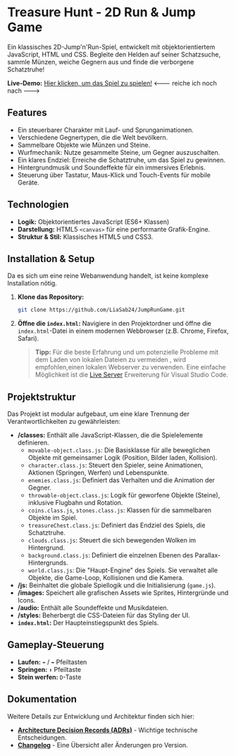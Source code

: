 # Treasure Hunt - 2D Run & Jump Game

Ein klassisches 2D-Jump'n'Run-Spiel, entwickelt mit objektorientiertem JavaScript, HTML und CSS. 
Begleite den Helden auf seiner Schatzsuche, sammle Münzen, weiche Gegnern aus und finde die verborgene Schatztruhe!

**Live-Demo:** [Hier klicken, um das Spiel zu spielen!]((https://...)) <--- reiche ich noch nach ---> 

## Features
-   Ein steuerbarer Charakter mit Lauf- und Sprunganimationen.
-   Verschiedene Gegnertypen, die die Welt bevölkern.
-   Sammelbare Objekte wie Münzen und Steine.
-   Wurfmechanik: Nutze gesammelte Steine, um Gegner auszuschalten.
-   Ein klares Endziel: Erreiche die Schatztruhe, um das Spiel zu gewinnen.
-   Hintergrundmusik und Soundeffekte für ein immersives Erlebnis.
-   Steuerung über Tastatur, Maus-Klick und Touch-Events für mobile Geräte.

## Technologien
-   **Logik:** Objektorientiertes JavaScript (ES6+ Klassen)
-   **Darstellung:** HTML5 `<canvas>` für eine performante Grafik-Engine.
-   **Struktur & Stil:** Klassisches HTML5 und CSS3.

## Installation & Setup
Da es sich um eine reine Webanwendung handelt, ist keine komplexe Installation nötig.

1.  **Klone das Repository:**
    ```bash
    git clone https://github.com/LiaSab24/JumpRunGame.git
    ```
2.  **Öffne die `index.html`:**
    Navigiere in den Projektordner und öffne die `index.html`-Datei in einem modernen Webbrowser (z.B. Chrome, Firefox, Safari).

    > **Tipp:** Für die beste Erfahrung und um potenzielle Probleme mit dem Laden von lokalen Dateien zu vermeiden
    > , wird empfohlen,einen lokalen Webserver zu verwenden.
    > Eine einfache Möglichkeit ist die [Live Server](https://marketplace.visualstudio.com/items?itemName=ritwickdey.LiveServer) Erweiterung für Visual Studio Code.

## Projektstruktur
Das Projekt ist modular aufgebaut, um eine klare Trennung der Verantwortlichkeiten zu gewährleisten:

-   **/classes:** Enthält alle JavaScript-Klassen, die die Spielelemente definieren.
    -   `movable-object.class.js`: Die Basisklasse für alle beweglichen Objekte mit gemeinsamer Logik (Position, Bilder laden, Kollision).
    -   `character.class.js`: Steuert den Spieler, seine Animationen, Aktionen (Springen, Werfen) und Lebenspunkte.
    -   `enemies.class.js`: Definiert das Verhalten und die Animation der Gegner.
    -   `throwable-object.class.js`: Logik für geworfene Objekte (Steine), inklusive Flugbahn und Rotation.
    -   `coins.class.js`, `stones.class.js`: Klassen für die sammelbaren Objekte im Spiel.
    -   `treasureChest.class.js`: Definiert das Endziel des Spiels, die Schatztruhe.
    -   `clouds.class.js`: Steuert die sich bewegenden Wolken im Hintergrund.
    -   `background.class.js`: Definiert die einzelnen Ebenen des Parallax-Hintergrunds.
    -   `world.class.js`: Die "Haupt-Engine" des Spiels. Sie verwaltet alle Objekte, die Game-Loop, Kollisionen und die Kamera.
-   **/js:** Beinhaltet die globale Spiellogik und die Initialisierung (`game.js`).
-   **/images:** Speichert alle grafischen Assets wie Sprites, Hintergründe und Icons.
-   **/audio:** Enthält alle Soundeffekte und Musikdateien.
-   **/styles:** Beherbergt die CSS-Dateien für das Styling der UI.
-   **`index.html`:** Der Haupteinstiegspunkt des Spiels.

## Gameplay-Steuerung
-   **Laufen:** `⬅️` / `➡️` Pfeiltasten
-   **Springen:** `⬆️` Pfeiltaste
-   **Stein werfen:** `D`-Taste

## Dokumentation
Weitere Details zur Entwicklung und Architektur finden sich hier:
- [**Architecture Decision Records (ADRs)**](./docs/adr/) - Wichtige technische Entscheidungen.
- [**Changelog**](./docs/CHANGELOG.md) - Eine Übersicht aller Änderungen pro Version.
